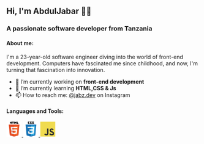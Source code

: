 

<h2 align="left">Hi, I'm AbdulJabar 👋🏾</h2>
<h3 align="left">A passionate software developer from Tanzania </h3>

<h4 align="left">About me:</h4>
<p align="left">
I'm a 23-year-old software engineer diving into the world of front-end development. Computers have fascinated me since childhood, and now, I'm turning that fascination into innovation.
</p>

- 🔭 I’m currently working on **front-end development**
- 🌱 I’m currently learning **HTML,CSS & Js**
- 📫 How to reach me: <a href="https://www.instagram.com/jabs_codes/" target="_blank" rel="noopener noreferrer">@jabz.dev</a> on Instagram

<h4 align="left">Languages and Tools:</h4>
<p align="left"> 
<a href="" target="_blank"> <img src="https://raw.githubusercontent.com/devicons/devicon/master/icons/html5/html5-original-wordmark.svg" alt="html5" width="40" height="40"/> </a> 
<a href="" target="_blank"> <img src="https://raw.githubusercontent.com/devicons/devicon/master/icons/css3/css3-original-wordmark.svg" alt="css3" width="40" height="40"/> </a> 
<a href="" target="_blank"> <img src="https://raw.githubusercontent.com/devicons/devicon/master/icons/javascript/javascript-original.svg" alt="JavaScript" width="40" height="40"/> </a>
</p>
</p>
